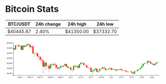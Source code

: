 # Bitcoin Stats

BTC/USDT|24h change|24h high|24h low|
|---|---|---|---|
|$40445.67|2.40%|$41350.00|$37332.70|

<img src="./chart.svg">
